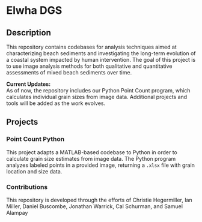 # Elwha DGS

## Description
This repository contains codebases for analysis techniques aimed at characterizing beach sediments and investigating the long-term evolution of a coastal system impacted by human intervention. The goal of this project is to use image analysis methods for both qualitative and quantitative assessments of mixed beach sediments over time.

**Current Updates:**  
As of now, the repository includes our Python Point Count program, which calculates individual grain sizes from image data. Additional projects and tools will be added as the work evolves.

## Projects

### Point Count Python
This project adapts a MATLAB-based codebase to Python in order to calculate grain size estimates from image data. The Python program analyzes labeled points in a provided image, returning a `.xlsx` file with grain location and size data.

### Contributions
This repository is developed through the efforts of Christie Hegermiller, Ian Miller, Daniel Buscombe, Jonathan Warrick, Cal Schurman, and Samuel Alampay
